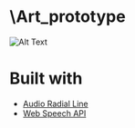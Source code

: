 # \Art_prototype

![Alt Text](https://github.com/hyunjacoblee/-art_prototype/blob/master/prototype.gif)

# Built with 
* [Audio Radial Line](https://bl.ocks.org/alexmacy/a39e1e54f68c45b5e1bb5b27c78908db)
* [Web Speech API](https://developer.mozilla.org/en-US/docs/Web/API/Web_Speech_API)
